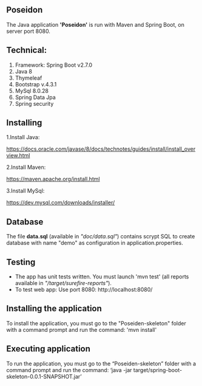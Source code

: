 ## Poseidon
The Java application **'Poseidon'** is run with Maven and Spring Boot, on server port 8080.

## Technical:

1. Framework: Spring Boot v2.7.0
2. Java 8
3. Thymeleaf
4. Bootstrap v.4.3.1
5. MySql 8.0.28
6. Spring Data Jpa
7. Spring security


## Installing

1.Install Java:

https://docs.oracle.com/javase/8/docs/technotes/guides/install/install_overview.html

2.Install Maven:

https://maven.apache.org/install.html

3.Install MySql:

https://dev.mysql.com/downloads/installer/


## Database

The file **data.sql** (available in *"doc/data.sql"*) contains scrypt SQL to create database with name "demo" as configuration in application.properties.

## Testing

- The app has unit tests written. You must launch 'mvn test' (all reports available in *"/target/surefire-reports"*).
- To test web app: Use port 8080: http://localhost:8080/

## Installing the application
To install the application, you must go to the "Poseiden-skeleton" folder with a command prompt and run the command: 'mvn install'

## Executing application
To run the application, you must go to the “Poseiden-skeleton” folder with a command prompt and run the command: ‘java -jar target/spring-boot-skeleton-0.0.1-SNAPSHOT.jar’
